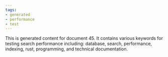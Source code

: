 ```yaml
---
tags:
- generated
- performance
- test
---
```

This is generated content for document 45. It contains various keywords for testing search performance including: database, search, performance, indexing, rust, programming, and technical documentation.